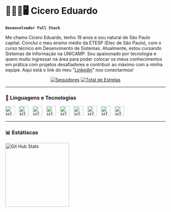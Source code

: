# 👨🏼‍💻🖥️ Cicero Eduardo
**`Desenvolvedor Full Stack`**

Me chamo Cicero Eduardo, tenho 19 anos e sou natural de São Paulo capital. Concluí o meu ensino médio da ETESP (Etec de São Paulo), com o curso técnico em Desenvimento de Sistemas. Atualmente, estou cursando Sistemas de Informação na UNICAMP. Sou apaixonado por tecnologia e quero muito ingressar na área para poder colocar os meus conhecimentos em prática com projetos desafiadores e contribuir ao máximo com a minha equipe. Aqui está o link do meu "[Linkedin](www.linkedin.com/in/ciceroedu)" nos conectarmos! 

 <p align="center">
      </a> 
      </a> 
      <a href="https://github.com/Cicero4?tab=followers">
         <img alt="Seguidores" title="Me siga no Github" src="https://custom-icon-badges.demolab.com/github/followers/Cicero4?color=236ad3&labelColor=1155ba&style=for-the-badge&logo=github&label=Seguidores&logoColor=white"/></a>
      <a href="https://github.com/Cicero4?tab=repositories&sort=stargazers">
         <img alt="Total de Estrelas" title="Total de Estrelas GitHub" src="https://custom-icon-badges.demolab.com/github/stars/Cicero4?color=55960c&style=for-the-badge&labelColor=488207&logo=stars&label=estrelas"/></a>
   </p>

---
### 🤖 Linguagens e Tecnologias

<img
align="left"
alt="HTML"
title="HTML"
width="30px"
style="padding-right: 10px" 
src="https://cdn.jsdelivr.net/gh/devicons/devicon@latest/icons/html5/html5-original.svg" 
/>

<img
align="left"
alt="HTML"
title="HTML"
width="30px"
style="padding-right: 10px" 
src="https://cdn.jsdelivr.net/gh/devicons/devicon@latest/icons/css3/css3-original.svg" 
/>

<img
align="left"
alt="HTML"
title="HTML"
width="30px"
style="padding-right: 10px" 
src="https://cdn.jsdelivr.net/gh/devicons/devicon@latest/icons/csharp/csharp-original.svg" 
/>

<img
align="left"
alt="HTML"
title="HTML"
width="30px"
style="padding-right: 10px" 
src="https://cdn.jsdelivr.net/gh/devicons/devicon@latest/icons/c/c-original.svg"
/>
      
<img
align="left"
alt="HTML"
title="HTML"
width="30px"
style="padding-right: 10px" 
src="https://cdn.jsdelivr.net/gh/devicons/devicon@latest/icons/azuresqldatabase/azuresqldatabase-original.svg"
/>
      
<img
align="left"
alt="HTML"
title="HTML"
width="30px"
style="padding-right: 10px" 
src="https://cdn.jsdelivr.net/gh/devicons/devicon@latest/icons/androidstudio/androidstudio-original.svg"
/>

<img
align="left"
alt="HTML"
title="HTML"
width="30px"
style="padding-right: 10px" 
src="https://cdn.jsdelivr.net/gh/devicons/devicon@latest/icons/java/java-original.svg"
/>

<img
align="left"
alt="HTML"
title="HTML"
width="30px"
style="padding-right: 10px" 
src="https://cdn.jsdelivr.net/gh/devicons/devicon@latest/icons/flutter/flutter-original.svg"
/>

<img
align="left"
alt="HTML"
title="HTML"
width="30px"
style="padding-right: 10px" 
src="https://cdn.jsdelivr.net/gh/devicons/devicon@latest/icons/git/git-original.svg"
/>

<br>
<br>

---
### 📊 Estátiscas  

<img
align="left"
alt = "Git Hub Stats"
height="200px"
style="padding-right: 10px" 
src= "https://github-readme-stats.vercel.app/api?username=Cicero4&show_icons=true&theme=tokyonight&include_all_commits=true&locale=pt-br"
/>



